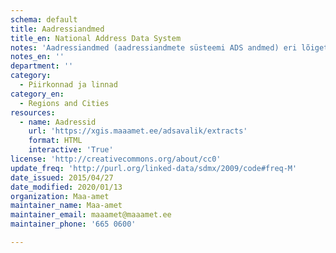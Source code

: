 ```yaml
---
schema: default
title: Aadressiandmed
title_en: National Address Data System
notes: 'Aadressiandmed (aadressiandmete süsteemi ADS andmed) eri lõigetes (eraldi Tallinn, eraldi kehtivate aadressikomponentide nimekiri jne.). Kõigi maaüksuste, hoonete ja hooneosade (korterite) aadressid ja ruumilised asukohad kaardil. Andmed on tasuta kõigile kättesaadavad, väljavõtteid uuendatakse 1 kord kuus. Esimesed andmed pärinevad maakatastri algusaegadest 1992.a. ADS loodi 2007, peale seda on kättesaadav andmemuudatuste info. Igapäevased muudatused on kätte saadavad X-tee teenuste kaudu.'
notes_en: ''
department: ''
category:
  - Piirkonnad ja linnad
category_en:
  - Regions and Cities
resources:
  - name: Aadressid
    url: 'https://xgis.maaamet.ee/adsavalik/extracts'
    format: HTML
    interactive: 'True'
license: 'http://creativecommons.org/about/cc0'
update_freq: 'http://purl.org/linked-data/sdmx/2009/code#freq-M'
date_issued: 2015/04/27
date_modified: 2020/01/13
organization: Maa-amet
maintainer_name: Maa-amet
maintainer_email: maaamet@maaamet.ee
maintainer_phone: '665 0600'

---
```

